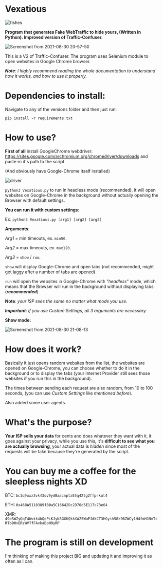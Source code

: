 # Vexatious

![fishes](https://user-images.githubusercontent.com/84932430/131382979-c86a0a35-6585-4a07-ab0e-41c9863982f4.jpg)

**Program that generates Fake WebTraffic to hide yours, (Written in Python). Improved version of Traffic-Confuser.**

![Screenshot from 2021-08-30 20-57-50](https://user-images.githubusercontent.com/84932430/131383448-87603607-e526-4e93-8a63-9287de7b4ad6.png)

This is a V2 of Traffic-Confuser. The program uses Selenium module to open websites in Google Chrome browser.

***Note***: *I highly recommend reading the whole documentation to understand how it works, and how to use it properly.*

# Dependencies to install:

Navigate to any of the versions folder and then just run:  

`pip install -r requirements.txt`

# How to use?

**First of all** install GoogleChrome webdriver: https://sites.google.com/a/chromium.org/chromedriver/downloads and paste-in it's path to the script.

(And obviously have Google-Chrome itself installed)

![driver](https://user-images.githubusercontent.com/84932430/131385179-894426f7-8545-4d97-8290-3db2da688d63.png)

`python3 Vexatious.py` to run in headless mode (recommended), it will open websites on Google-Chrome in the background without actually opening the Browser with default settings.

**You can run it with custom settings**:

Ex. `python3 Vexatious.py [arg1] [arg2] [arg3]`

**Arguments**: 

*Arg1* = min timeouts, ex. `min50`. 

*Arg2* = max timeouts, ex. `max120`. 

*Arg3* = `show` / `run`.

`show` will display Google-Chrome and open tabs (not recommended, might get laggy after a number of tabs are opened) 

`run` will open the websites in Google-Chrome with *"headless"* mode, which means that the Browser will run in the background without displaying tabs (***recommended***) 

**Note**: *your ISP sees the same no matter what mode you use.*

***Important***: *if you use Custom Settings, all 3 arguments are necessary.* 

**Show mode:**

![Screenshot from 2021-08-30 21-08-13](https://user-images.githubusercontent.com/84932430/131384667-db63a97c-8da8-46b0-bece-36bb5492495e.png)

# How does it work?

Basically it just opens random websites from the list, the websites are opened on Google-Chrome, you can choose whether to do it in the background or to display the tabs (your Internet Provider still sees those websites if you run this in the background).

The times between sending each request are also random, from 10 to 100 seconds, (you can use *Custom Settings* like *mentioned before*).

Also added some user agents.

# What's the purpose?

**Your ISP sells your data** for cents and does whatever they want with it, it goes against your privacy, while you use this, it's **difficult to see what you are actually browsing**, your actual data is *hidden* since most of the requests will be fake because they're generated by the script.

# You can buy me a coffee for the sleepless nights XD

BTC: `bc1q9wxz3vk43sv9yd0aacmpta55q42tg2ffprkut4`

ETH: `0x468A5110389f80a5C16642Dc2D70d5E117c73e64`

XMR: `49eSWZyQqT4Wwik4bQqPiKJyN3GGKQkkXAZ5WuPJdkCT3HGysh58k96ZWCy1H4fmHGNmTcRTb9HvERzWVTfFAvkaBpH9yRP`

# The program is still on development

I'm thinking of making this project BIG and updating it and improving it as often as I can.
